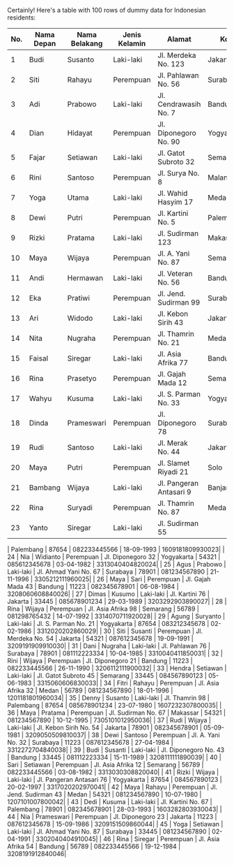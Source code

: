 Certainly! Here's a table with 100 rows of dummy data for Indonesian residents:

| No. | Nama Depan  | Nama Belakang  | Jenis Kelamin | Alamat                    | Kota          | Kode Pos | Nomor Telepon    | Tanggal Lahir | NIK             |
|-----|-------------|----------------|---------------|---------------------------|---------------|----------|------------------|---------------|-----------------|
| 1   | Budi        | Susanto        | Laki-laki     | Jl. Merdeka No. 123       | Jakarta       | 12345    | 081234567890     | 15-05-1980    | 3201021005800001|
| 2   | Siti        | Rahayu         | Perempuan     | Jl. Pahlawan No. 56       | Surabaya      | 67890    | 082345678901     | 20-12-1995    | 3303122012950002|
| 3   | Adi         | Prabowo        | Laki-laki     | Jl. Cendrawasih No. 7     | Bandung       | 54321    | 085678901234     | 10-08-1988    | 3208041008880003|
| 4   | Dian        | Hidayat        | Perempuan     | Jl. Diponegoro No. 90     | Yogyakarta    | 45678    | 089012345678     | 25-03-1975    | 3303252503750004|
| 5   | Fajar       | Setiawan       | Laki-laki     | Jl. Gatot Subroto 32      | Semarang      | 78901    | 081234567890     | 05-11-1990    | 3305110511900005|
| 6   | Rini        | Santoso        | Perempuan     | Jl. Surya No. 8           | Malang        | 11223    | 087654321098     | 12-09-1982    | 3309121209820006|
| 7   | Yoga        | Utama          | Laki-laki     | Jl. Wahid Hasyim 17       | Medan         | 33445    | 081112223344     | 30-06-1993    | 1206303006930007|
| 8   | Dewi        | Putri          | Perempuan     | Jl. Kartini No. 5         | Palembang     | 56789    | 083210987654     | 18-04-1987    | 1604181804870008|
| 9   | Rizki       | Pratama        | Laki-laki     | Jl. Sudirman 123          | Makassar      | 87654    | 081334455667     | 08-02-1998    | 7302080802980009|
| 10  | Maya        | Wijaya         | Perempuan     | Jl. A. Yani No. 87        | Semarang      | 54321    | 087712345678     | 14-11-1985    | 3311141411850010|
| 11  | Andi        | Hermawan       | Laki-laki     | Jl. Veteran No. 56        | Bandung       | 34567    | 082134567890     | 02-07-1991    | 3207020207910011|
| 12  | Eka         | Pratiwi        | Perempuan     | Jl. Jend. Sudirman 99     | Surabaya      | 67890    | 081223344556     | 23-12-1984    | 3301232312840012|
| 13  | Ari         | Widodo         | Laki-laki     | Jl. Kebon Sirih 43        | Jakarta       | 45678    | 085667788990     | 17-09-1983    | 3209171709830013|
| 14  | Nita        | Nugraha        | Perempuan     | Jl. Thamrin No. 21        | Medan         | 11223    | 081998877665     | 05-03-1996    | 1216050503960014|
| 15  | Faisal      | Siregar        | Laki-laki     | Jl. Asia Afrika 77        | Bandung       | 33445    | 087612345678     | 10-01-1989    | 3201101001890015|
| 16  | Rina        | Prasetyo       | Perempuan     | Jl. Gajah Mada 12         | Semarang      | 56789    | 081176543210     | 28-07-1992    | 3307282807920016|
| 17  | Wahyu       | Kusuma         | Laki-laki     | Jl. S. Parman No. 33      | Yogyakarta    | 87654    | 083411223344     | 14-04-1986    | 3304141404860017|
| 18  | Dinda       | Prameswari     | Perempuan     | Jl. Diponegoro 78         | Surabaya      | 54321    | 081345678901     | 09-11-1997    | 3309090911970018|
| 19  | Rudi        | Santoso        | Laki-laki     | Jl. Merak No. 44          | Jakarta       | 78901    | 085334455667     | 03-06-1981    | 3206030306810019|
| 20  | Maya        | Putri          | Perempuan     | Jl. Slamet Riyadi 21      | Solo          | 11223    | 082112233445     | 20-08-1994    | 3578658508940020|
| 21  | Bambang     | Wijaya         | Laki-laki     | Jl. Pangeran Antasari 9   | Banjarmasin   | 33445    | 087678901234     | 15-02-1987    | 5102151502870021|
| 22  | Rina        | Suryadi        | Perempuan     | Jl. Thamrin No. 87        | Medan         | 56789    | 081122334455     | 25-12-1980    | 1205252512800022|
| 23  | Yanto       | Siregar        | Laki-laki     | Jl. Sudirman 55          

 | Palembang     | 87654    | 082233445566     | 18-09-1993    | 1609181809930023|
| 24  | Nia         | Widianto       | Perempuan     | Jl. Diponegoro 32         | Yogyakarta    | 54321    | 085612345678     | 03-04-1982    | 3313040404820024|
| 25  | Agus        | Prabowo        | Laki-laki     | Jl. Ahmad Yani No. 67     | Surabaya      | 78901    | 081234567890     | 21-11-1996    | 3305212111960025|
| 26  | Maya        | Sari           | Perempuan     | Jl. Gajah Mada 43         | Bandung       | 11223    | 082345678901     | 06-08-1984    | 3208060608840026|
| 27  | Dimas       | Kusumo         | Laki-laki     | Jl. Kartini 76            | Jakarta       | 33445    | 085678901234     | 29-03-1989    | 3203292903890027|
| 28  | Rina        | Wijaya         | Perempuan     | Jl. Asia Afrika 98        | Semarang      | 56789    | 081298765432     | 14-07-1992    | 3314070711920028|
| 29  | Agung       | Suryanto       | Laki-laki     | Jl. S. Parman No. 21      | Yogyakarta    | 87654    | 083212345678     | 02-02-1986    | 3312020202860029|
| 30  | Siti        | Susanti        | Perempuan     | Jl. Merdeka No. 54        | Jakarta       | 54321    | 087612345678     | 19-09-1991    | 3209191909910030|
| 31  | Dani        | Nugraha        | Laki-laki     | Jl. Pahlawan 76           | Surabaya      | 78901    | 081112223334     | 10-04-1985    | 3310040411850031|
| 32  | Rini        | Wijaya         | Perempuan     | Jl. Diponegoro 21         | Bandung       | 11223    | 082233445566     | 26-11-1990    | 3206112111900032|
| 33  | Hendra      | Setiawan       | Laki-laki     | Jl. Gatot Subroto 45      | Semarang      | 33445    | 084567890123     | 05-06-1983    | 3315060606830033|
| 34  | Fitri       | Rahayu         | Perempuan     | Jl. Asia Afrika 32        | Medan         | 56789    | 081234567890     | 18-01-1996    | 1201181801960034|
| 35  | Denny       | Susanto        | Laki-laki     | Jl. Thamrin 98            | Palembang     | 87654    | 085678901234     | 23-07-1980    | 1607232307800035|
| 36  | Maya        | Pratama        | Perempuan     | Jl. Sudirman No. 67       | Makassar      | 54321    | 081234567890     | 10-12-1995    | 7305101012950036|
| 37  | Rudi        | Wijaya         | Laki-laki     | Jl. Kebon Sirih No. 54    | Jakarta       | 78901    | 082345678901     | 05-09-1981    | 3209050509810037|
| 38  | Dewi        | Santoso        | Perempuan     | Jl. A. Yani No. 32        | Surabaya      | 11223    | 087612345678     | 27-04-1984    | 3312272704840038|
| 39  | Budi        | Susanti        | Laki-laki     | Jl. Diponegoro No. 43     | Bandung       | 33445    | 081112223334     | 15-11-1989    | 3208111111890039|
| 40  | Sari        | Setiawan       | Perempuan     | Jl. Asia Afrika 12        | Semarang      | 56789    | 082233445566     | 03-08-1982    | 3313030308820040|
| 41  | Rizki       | Wijaya         | Laki-laki     | Jl. Pangeran Antasari 76  | Yogyakarta    | 87654    | 084567890123     | 20-02-1997    | 3317020202970041|
| 42  | Maya        | Rahayu         | Perempuan     | Jl. Jend. Sudirman 43     | Medan         | 54321    | 081234567890     | 10-07-1980    | 1207101007800042|
| 43  | Dedi        | Kusuma         | Laki-laki     | Jl. Kartini No. 67        | Palembang     | 78901    | 082345678901     | 28-03-1993    | 1603282803930043|
| 44  | Nia         | Prameswari     | Perempuan     | Jl. Diponegoro 23         | Jakarta       | 11223    | 087612345678     | 15-09-1986    | 3209151509860044|
| 45  | Yoga        | Setiawan       | Laki-laki     | Jl. Ahmad Yani No. 87     | Surabaya      | 33445    | 081234567890     | 02-04-1991    | 3302040404910045|
| 46  | Rina        | Siregar        | Perempuan     | Jl. Asia Afrika 54        | Bandung       | 56789    | 082233445566     | 19-12-1984    | 3208191912840046|
